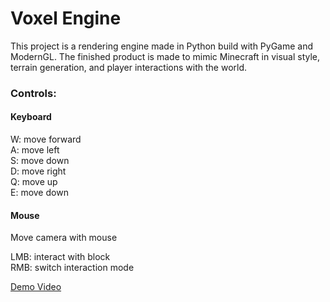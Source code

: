 # Voxel Engine

This project is a rendering engine made in Python build with PyGame and ModernGL. The finished product is made to mimic Minecraft in visual style, terrain generation, and player interactions with the world.


### Controls:
#### Keyboard

W: move forward \
A: move left \
S: move down \
D: move right \
Q: move up \
E: move down

#### Mouse

Move camera with mouse

LMB: interact with block \
RMB: switch interaction mode


[Demo Video](https://github.com/user-attachments/assets/ab32d015-0d73-4028-ab8c-2b5761298929)

